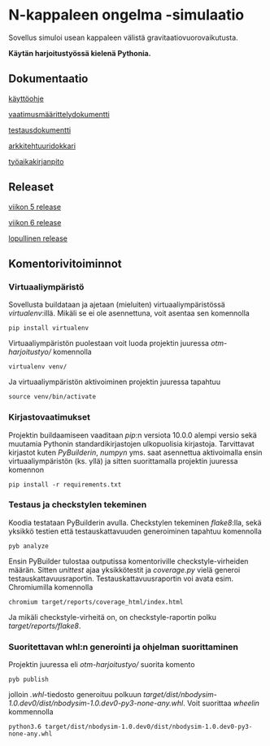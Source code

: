 # N-kappaleen ongelma -simulaatio

Sovellus simuloi usean kappaleen välistä gravitaatiovuorovaikutusta.

**Käytän harjoitustyössä kielenä Pythonia.**

## Dokumentaatio
[käyttöohje](https://github.com/LeeviT/otm-harjoitustyo/blob/master/dokumentaatio/kaytto-ohje.md)

[vaatimusmäärittelydokumentti](https://github.com/LeeviT/otm-harjoitustyo/blob/master/dokumentaatio/vaatimusMaarittely.md)

[testausdokumentti](https://github.com/LeeviT/otm-harjoitustyo/blob/master/dokumentaatio/testausdokumentti.md)

[arkkitehtuuridokkari](https://github.com/LeeviT/otm-harjoitustyo/blob/master/dokumentaatio/arkkitehtuuri.md)

[työaikakirjanpito](https://github.com/LeeviT/otm-harjoitustyo/blob/master/dokumentaatio/tyoaikakirjanpito.md)

## Releaset
[viikon 5 release](https://github.com/LeeviT/otm-harjoitustyo/releases/tag/v0.1-alpha)

[viikon 6 release](https://github.com/LeeviT/otm-harjoitustyo/releases/tag/v0.2-alpha)

[lopullinen release](https://github.com/LeeviT/otm-harjoitustyo/releases/tag/v1.0-beta)

## Komentorivitoiminnot
### Virtuaaliympäristö
Sovellusta buildataan ja ajetaan (mieluiten) virtuaaliympäristössä _virtualenv_:illä. Mikäli se ei ole asennettuna, voit asentaa sen komennolla
```
pip install virtualenv
```
Virtuaaliympäristön puolestaan voit luoda projektin juuressa _otm-harjoitustyo/_ komennolla
```
virtualenv venv/
```
Ja virtuaaliympäristön aktivoiminen projektin juuressa tapahtuu
```
source venv/bin/activate
```

### Kirjastovaatimukset
Projektin buildaamiseen vaaditaan _pip_:n versiota 10.0.0 alempi versio sekä muutamia Pythonin standardikirjastojen ulkopuolisia kirjastoja. Tarvittavat kirjastot kuten _PyBuilderin_, _numpyn_ yms. saat asennettua aktivoimalla ensin virtuaaliympäristön (ks. yllä) ja sitten suorittamalla projektin juuressa komennon
```
pip install -r requirements.txt
```

### Testaus ja checkstylen tekeminen
Koodia testataan PyBuilderin avulla. Checkstylen tekeminen _flake8_:lla, sekä yksikkö testien että testauskattavuuden generoiminen tapahtuu komennolla
```
pyb analyze
```
Ensin PyBuilder tulostaa outputissa komentoriville checkstyle-virheiden määrän. Sitten _unittest_ ajaa yksikkötestit ja _coverage.py_ vielä generoi testauskattavuusraportin. Testauskattavuusraportin voi avata esim. Chromiumilla komennolla 
```
chromium target/reports/coverage_html/index.html 
```
Ja mikäli checkstyle-virheitä on, on checkstyle-raportin polku _target/reports/flake8_.

### Suoritettavan whl:n generointi ja ohjelman suorittaminen
Projektin juuressa eli _otm-harjoitustyo/_ suorita komento 
```
pyb publish
```
jolloin _.whl_-tiedosto generoituu polkuun _target/dist/nbodysim-1.0.dev0/dist/nbodysim-1.0.dev0-py3-none-any.whl_. Voit suorittaa _wheelin_ kommennolla
```
python3.6 target/dist/nbodysim-1.0.dev0/dist/nbodysim-1.0.dev0-py3-none-any.whl 
```

